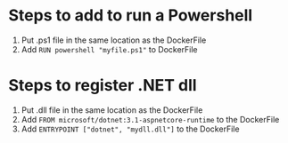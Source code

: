 # Steps to add to run a Powershell
1. Put .ps1 file in the same location as the DockerFile
1. Add `RUN powershell "myfile.ps1"` to DockerFile

# Steps to register .NET dll
1. Put .dll file in the same location as the DockerFile
1. Add `FROM microsoft/dotnet:3.1-aspnetcore-runtime` to the DockerFile
1. Add `ENTRYPOINT ["dotnet", "mydll.dll"]` to the DockerFile
